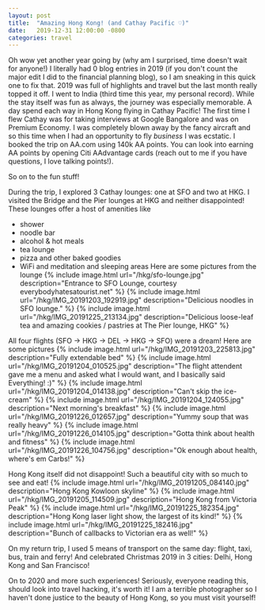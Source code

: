 ```yaml
---
layout: post
title:  "Amazing Hong Kong! (and Cathay Pacific ♡)"
date:   2019-12-31 12:00:00 -0800
categories: travel
---
```

Oh wow yet another year going by (why am I surprised, time doesn't wait for anyone!)
I literally had 0 blog entries in 2019 (if you don't count the major edit I did to the financial planning blog), so I am
sneaking in this quick one to fix that.
2019 was full of highlights and travel but the last month really topped it off. I went to India (third time this year, my
personal record). While the stay itself was fun as always, the journey was especially memorable. A day spend each way in
Hong Kong flying in Cathay Pacific! The first time I flew Cathay was for taking interviews at Google Bangalore and was on
Premium Economy. I was completely blown away by the fancy aircraft and so this time when I had an opportunity to fly *business*
I was ecstatic. I booked the trip on AA.com using 140k AA points. You can look into earning AA points by opening Citi
AAdvantage cards (reach out to me if you have questions, I love talking points!).

So on to the fun stuff!

During the trip, I explored 3 Cathay lounges: one at SFO and two at HKG. I visited the Bridge and the Pier lounges at HKG
and neither disappointed! These lounges offer a host of amenities like
* shower
* noodle bar
* alcohol & hot meals
* tea lounge
* pizza and other baked goodies
* WiFi and meditation and sleeping areas
Here are some pictures from the lounge
{% include image.html url="/hkg/sfo-lounge.jpg" description="Entrance to SFO Lounge, courtesy everybodyhatesatourist.net" %}
{% include image.html url="/hkg/IMG_20191203_192919.jpg" description="Delicious noodles in SFO lounge." %}
{% include image.html url="/hkg/IMG_20191225_213134.jpg" description="Delicious loose-leaf tea and amazing cookies / pastries at The Pier lounge, HKG" %}

All four flights (SFO -> HKG -> DEL -> HKG -> SFO) were a dream! Here are some pictures
{% include image.html url="/hkg/IMG_20191203_225813.jpg" description="Fully extendable bed" %}
{% include image.html url="/hkg/IMG_20191204_010525.jpg" description="The flight attendent gave me a menu and asked what I would want, and I basically said Everything! :)" %}
{% include image.html url="/hkg/IMG_20191204_014138.jpg" description="Can't skip the ice-cream" %}
{% include image.html url="/hkg/IMG_20191204_124055.jpg" description="Next morning's breakfast" %}
{% include image.html url="/hkg/IMG_20191226_012657.jpg" description="Yummy soup that was really heavy" %}
{% include image.html url="/hkg/IMG_20191226_014105.jpg" description="Gotta think about health and fitness" %}
{% include image.html url="/hkg/IMG_20191226_104756.jpg" description="Ok enough about health, where's em Carbs!" %}

Hong Kong itself did not disappoint! Such a beautiful city with so much to see and eat!
{% include image.html url="/hkg/IMG_20191205_084140.jpg" description="Hong Kong Kowloon skyline" %}
{% include image.html url="/hkg/IMG_20191205_114509.jpg" description="Hong Kong from Victoria Peak" %}
{% include image.html url="/hkg/IMG_20191225_182354.jpg" description="Hong Kong laser light show, the largest of its kind!" %}
{% include image.html url="/hkg/IMG_20191225_182416.jpg" description="Bunch of callbacks to Victorian era as well!" %}

On my return trip, I used 5 means of transport on the same day: flight, taxi, bus, train and ferry! And celebrated Christmas
2019 in 3 cities: Delhi, Hong Kong and San Francisco!

On to 2020 and more such experiences! Seriously, everyone reading this, should look into travel hacking, it's worth it!
I am a terrible photographer so I haven't done justice to the beauty of Hong Kong, so you must visit yourself!
